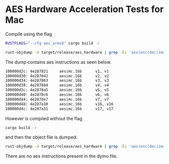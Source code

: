 # AES Hardware Acceleration Tests for Mac

Compile using the flag

```bash
RUSTFLAGS="--cfg aes_armv8" cargo build -r 
```

```bash
rust-objdump -d target/release/aes_hardware | grep -Ei 'aes(enc|dec|imc|keygenassist)|vaes'
```

The dump contains aes instructions as seen below.

```bash
100000d2c: 4e287821     aesimc.16b      v1, v1
100000d30: 4e287842     aesimc.16b      v2, v2
100000d34: 4e287863     aesimc.16b      v3, v3
100000d38: 4e287884     aesimc.16b      v4, v4
100000d3c: 4e2878a5     aesimc.16b      v5, v5
100000d40: 4e2878c6     aesimc.16b      v6, v6
100000d44: 4e2878e7     aesimc.16b      v7, v7
100000d48: 4e287a10     aesimc.16b      v16, v16
100000d4c: 4e287a31     aesimc.16b      v17, v17
```

However is compiled without the flag

```bash
cargo build -r 
```

and then the object file is dumped.

```bash
rust-objdump -d target/release/aes_hardware | grep -Ei 'aes(enc|dec|imc|keygenassist)|vaes'
```

There are no aes instructions present in the dymo file.
